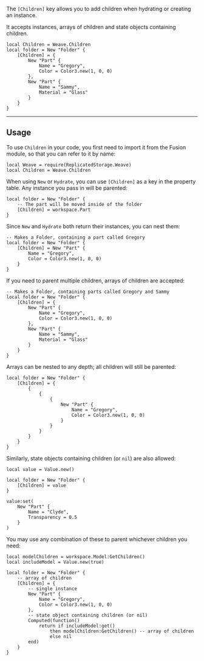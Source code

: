 The `[Children]` key allows you to add children when hydrating or creating an
instance.

It accepts instances, arrays of children and state objects containing children.

```luau
local Children = Weave.Children
local folder = New "Folder" {
    [Children] = {
        New "Part" {
            Name = "Gregory",
            Color = Color3.new(1, 0, 0)
        },
        New "Part" {
            Name = "Sammy",
            Material = "Glass"
        }
    }
}
```

---

## Usage

To use `Children` in your code, you first need to import it from the Fusion
module, so that you can refer to it by name:

```luau linenums="1"
local Weave = require(ReplicatedStorage.Weave)
local Children = Weave.Children
```

When using `New` or `Hydrate`, you can use `[Children]` as a key in the property
table. Any instance you pass in will be parented:

```luau
local folder = New "Folder" {
    -- The part will be moved inside of the folder
    [Children] = workspace.Part
}
```

Since `New` and `Hydrate` both return their instances, you can nest them:

```luau
-- Makes a Folder, containing a part called Gregory
local folder = New "Folder" {
    [Children] = New "Part" {
        Name = "Gregory",
        Color = Color3.new(1, 0, 0)
    }
}
```

If you need to parent multiple children, arrays of children are accepted:

```luau
-- Makes a Folder, containing parts called Gregory and Sammy
local folder = New "Folder" {
    [Children] = {
        New "Part" {
            Name = "Gregory",
            Color = Color3.new(1, 0, 0)
        },
        New "Part" {
            Name = "Sammy",
            Material = "Glass"
        }
    }
}
```

Arrays can be nested to any depth; all children will still be parented:

```luau
local folder = New "Folder" {
    [Children] = {
        {
            {
                {
                    New "Part" {
                        Name = "Gregory",
                        Color = Color3.new(1, 0, 0)
                    }
                }
            }
        }
    }
}
```

Similarly, state objects containing children (or `nil`) are also allowed:

```luau
local value = Value.new()

local folder = New "Folder" {
    [Children] = value
}

value:set(
    New "Part" {
        Name = "Clyde",
        Transparency = 0.5
    }
)
```

You may use any combination of these to parent whichever children you need:

```luau
local modelChildren = workspace.Model:GetChildren()
local includeModel = Value.new(true)

local folder = New "Folder" {
    -- array of children
    [Children] = {
        -- single instance
        New "Part" {
            Name = "Gregory",
            Color = Color3.new(1, 0, 0)
        },
        -- state object containing children (or nil)
        Computed(function()
            return if includeModel:get()
                then modelChildren:GetChildren() -- array of children
                else nil
        end)
    }
}
```
